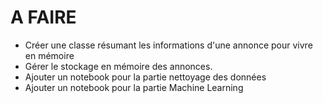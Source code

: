 # A FAIRE

- Créer une classe résumant les informations d'une annonce pour vivre en mémoire
- Gérer le stockage en mémoire des annonces.
- Ajouter un notebook pour la partie nettoyage des données
- Ajouter un notebook pour la partie Machine Learning
